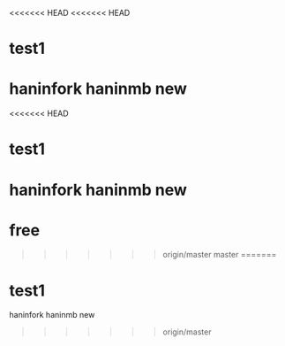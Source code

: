 <<<<<<< HEAD
<<<<<<< HEAD
# test1
haninfork
haninmb new
=======
<<<<<<< HEAD
# test1
haninfork
haninmb new
=======
# free
>>>>>>> origin/master
>>>>>>> master
=======
# test1
haninfork
haninmb new
>>>>>>> origin/master
